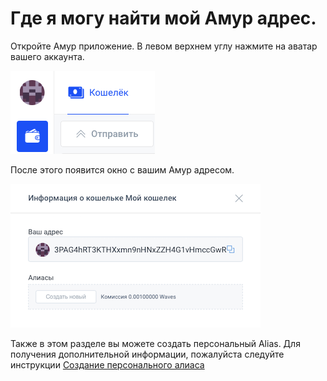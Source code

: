 # **Где я могу найти мой Амур адрес**.

Откройте Амур приложение. В левом верхнем углу нажмите на аватар вашего аккаунта.

![](/_assets/waves_address_01.png)

После этого появится окно с вашим Амур адресом.

![](/_assets/waves_address_02.png)

Также в этом разделе вы можете создать персональный Alias. Для получения дополнительной информации, пожалуйста следуйте инструкции [Создание персонального алиаса](/waves-client/account-management/creating-an-alias.md)
